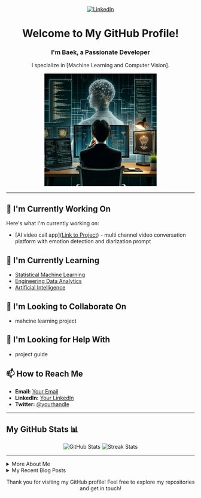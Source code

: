 <!--- 🔭 I’m currently working on [AI video call project](https://github.com/Evolutioned-Organisation/Video-Call-AI-ANU)
- 🌱 I’m currently learning [Statistical Machine Learning](https://programsandcourses.anu.edu.au/2024/course/COMP8600),[Engineering Data Analytics
](https://programsandcourses.anu.edu.au/2024/course/ENGN8535),[Artificial Intelligence](https://programsandcourses.anu.edu.au/2024/course/COMP6320)
- 👯 I’m looking to collaborate on ...
- 🤔 I’m looking for help with ...
- 💬 Ask me about ...
- 📫 How to reach me: ...
- 😄 Pronouns: ...
- ⚡ Fun fact: ... -->
<!-- Social icons section -->
<p align="center">
  <a href="https://www.linkedin.com/in/baek-cheol-kim-a83b642b6/"><img width="32px" alt="LinkedIn" title="LinkedIn" src="https://i.imgur.com/yRpa1dQ.png"/></a>
</p>

<div align="center">
  <h1>Welcome to My GitHub Profile! </h1>
  <h3>I'm Baek, a Passionate Developer</h3>
  <p>I specialize in [Machine Learning and Computer Vision].</p>
  <img src="profileimage.jpg" width="300">
</div>

<hr>

## 🔭 I'm Currently Working On
Here's what I'm currently working on:
- [AI video call app]([Link to Project](https://github.com/Evolutioned-Organisation/Video-Call-AI-ANU)) - multi channel video conversation platform with emotion detection and diarization prompt

## 🌱 I'm Currently Learning
- [Statistical Machine Learning](https://programsandcourses.anu.edu.au/2024/course/COMP8600)
- [Engineering Data Analytics](https://programsandcourses.anu.edu.au/2024/course/ENGN8535)
- [Artificial Intelligence](https://programsandcourses.anu.edu.au/2024/course/COMP6320)

## 👯 I'm Looking to Collaborate On
- mahcine learning project

## 🤔 I'm Looking for Help With
- project guide

## 📫 How to Reach Me
- **Email:** [Your Email](mailto:your.email@example.com)
- **LinkedIn:** [Your LinkedIn](https://linkedin.com/in/yourprofile)
- **Twitter:** [@yourhandle](https://twitter.com/yourhandle)

<hr>

## My GitHub Stats 📊
<div align="center">
  <img src="https://github-readme-stats.vercel.app/api?username=BaekCheolKim&show_icons=true&theme=tokyonight" alt="GitHub Stats">
  <img src="https://github-readme-streak-stats.herokuapp.com/?user=BaekCheolKim&theme=tokyonight" alt="Streak Stats">
</div>

<hr>

<details>
  <summary>More About Me</summary>
  <div align="center">
    <p>Here you can include more personal details, hobbies, or professional insights.</p>
  </div>
</details>

<details>
  <summary>My Recent Blog Posts</summary>
  <div align="center">
    <p>Links to your blog or recent articles you've written.</p>
  </div>
</details>

<div align="center">
  <p>Thank you for visiting my GitHub profile! Feel free to explore my repositories and get in touch!</p>
</div>

